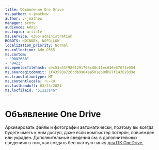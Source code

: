 ```yaml
---
title: Объявление One Drive
ms.author: v-jmathew
author: v-jmathew
manager: scotv
audience: Admin
ms.topic: article
ms.service: o365-administration
ROBOTS: NOINDEX, NOFOLLOW
localization_priority: Normal
ms.collection: Adm_O365
ms.custom:
- "9002660"
- "9422"
ms.openlocfilehash: dec51a33f9801291765c48c11ec616e870f3e054
ms.sourcegitcommit: 1f43598a726cdb9904aa501eb8db87f143020d9e
ms.translationtype: MT
ms.contentlocale: ru-RU
ms.lasthandoff: 03/23/2021
ms.locfileid: "51123146"
---
```

# <a name="one-drive-announcement"></a>Объявление One Drive

Архивировать файлы и фотографии автоматически, поэтому вы всегда будете иметь к ним доступ, даже если компьютер потерян, поврежден или украден. Дополнительные сведения см. в дополнительных сведениях о том, как создать бесплатную папку [для ПК OneDrive.](https://www.microsoft.com/microsoft-365/onedrive/pc-cloud-backup)
